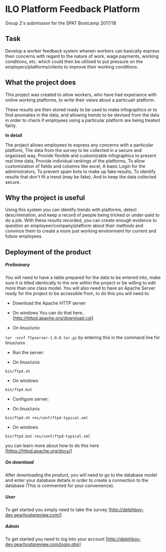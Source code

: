 # ILO Platform Feedback Platform
Group 2's submission for the SPAT Bootcamp 2017/18

## Task
Develop a worker feedback system wherein workers can basically express their concerns with regard to the nature of work,
wage payments, working conditions, etc. which could then be utilised to put pressure on the employers/platforms/clients 
to improve their working conditions. 

## What the project does

This project was created to allow workers, who have had experiance with online working platforms, to write their views about a particualr platform.

These results are then stored ready to be used to make infographics or to find anomalies in the data, and allowing trends to be devised from the data in order to check if employees using a particular platform are being treated fairly.

**In detail**

The project allows employees to express any concerns with a particular platform,
The data from the survey to be collected in a secure and organised way,
Provide flexible and customizable infographics to present real time data,
Provide individual rankings of the platforms,
To allow customization of fields and columns like excel,
A basic Login for the administrators,
To prevent spam bots to make up fake results,
To identify results that don't fit a trend (may be fake),
And to keep the data collected secure.

## Why the project is useful

Using this system you can identify trends with platforms, detect descrimination, and keep a record of people being tricked or under-paid to do a job.
With these results recorded, you can create enough evidence to question an employeer/company/platform about their methods and convince them to create a more just working environment for current and future employees. 

## Deployment of the product
##### Preliminary 

You will need to have a table prepared for the data to be entered into, make sure it is titled identically to the one within the project or be willing to edit more than one class model.
You will also need to have an Apache Server ready for the project to be accessible from, to do this you will need to:
- Download the Apache HTTP server
* On windows
You can do that here.. [http://httpd.apache.org/download.cgi]

* On linux/unix

`tar -xzvf ftpserver-1.0.0.tar.gz` by entering this in the command line for linux/unix

- Run the server:

* On linux/unix

`bin/ftpd.sh`

* On windows

`bin/ftpd.bat`

- Configure server:

* On linux/unix

`bin/ftpd.sh res/conf/ftpd-typical.xml`

* On windows

`bin/ftpd.bat res/conf/ftpd-typical.xml`

you can learn more about how to do this here [https://httpd.apache.org/docs/]

##### On download 

After downloading the product, you will need to go to the database model and enter your database details in order to create a connection to the database (This is commented for your convenience).

##### User

To get started you simply need to take the survey  [http://delphboy-dev.gearhostpreview.com/]

##### Admin

To get started you need to log into your account  [http://delphboy-dev.gearhostpreview.com/login.php]
